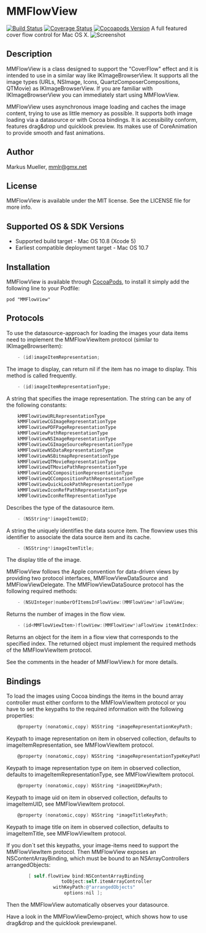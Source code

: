 # MMFlowView
[![Build Status](https://travis-ci.org/mmllr/MMFlowView.png?branch=master)](https://travis-ci.org/mmllr/MMFlowView) [![Coverage Status](https://coveralls.io/repos/mmllr/MMFlowView/badge.png)](https://coveralls.io/r/mmllr/MMFlowView) [![Cocoapods Version](https://cocoapod-badges.herokuapp.com/v/MMFlowView/badge.png)](https://cocoapod-badges.herokuapp.com/v/MMFlowView/badge.png)
A full featured cover flow control for Mac OS X.
![Screenshot](https://raw.github.com/mmllr/MMFlowView/master/Resources/FlowView.png)
## Description

MMFlowView is a class designed to support the "CoverFlow" effect and it is intended to use in a similar way like IKImageBrowserView. It supports all the image types (URLs, NSImage, Icons, QuartzComposerCompositions, QTMovie) as IKImageBrowserView. If you are familiar with IKImageBrowserView you can immediately start using MMFlowView.

MMFlowView uses asynchronous image loading and caches the image content, trying to use as little memory as possible. It supports both image loading via a datasource or with Cocoa bindings. It is accessibility conform, features drag&drop und quicklook preview. Its makes use of CoreAnimation to provide smooth and fast animations.

## Author

Markus Mueller, mmlr@gmx.net

## License

MMFlowView is available under the MIT license. See the LICENSE file for more info.

## Supported OS & SDK Versions

* Supported build target - Mac OS 10.8 (Xcode 5)
* Earliest compatible deployment target - Mac OS 10.7

## Installation

MMFlowView is available through [CocoaPods](http://cocoapods.org), to install
it simply add the following line to your Podfile:

	pod "MMFlowView"

## Protocols
To use the datasource-approach for loading the images your data items need to implement the MMFlowViewItem protocol (similar to IKImageBrowserItem):

```objective-c
	- (id)imageItemRepresentation;
```
The image to display, can return nil if the item has no image to display. This method is called frequently.
```objective-c
	- (id)imageItemRepresentationType;
```
A string that specifies the image representation. The string can be any of the following constants:
```objective-c
	kMMFlowViewURLRepresentationType
 	kMMFlowViewCGImageRepresentationType
 	kMMFlowViewPDFPageRepresentationType
 	kMMFlowViewPathRepresentationType
 	kMMFlowViewNSImageRepresentationType
 	kMMFlowViewCGImageSourceRepresentationType
	kMMFlowViewNSDataRepresentationType
	kMMFlowViewNSBitmapRepresentationType
	kMMFlowViewQTMovieRepresentationType
 	kMMFlowViewQTMoviePathRepresentationType
 	kMMFlowViewQCCompositionRepresentationType
	kMMFlowViewQCCompositionPathRepresentationType
	kMMFlowViewQuickLookPathRepresentationType
	kMMFlowViewIconRefPathRepresentationType
	kMMFlowViewIconRefRepresentationType
```
Describes the type of the datasource item.
```objective-c
	- (NSString*)imageItemUID;
```
A string the uniquely identifies the data source item. The flowview uses this identifier to associate the data source item and its cache.
```objective-c
	- (NSString*)imageItemTitle;
```
The display title of the image.

MMFlowView follows the Apple convention for data-driven views by providing two protocol interfaces, MMFlowViewDataSource and MMFlowViewDelegate. The MMFlowViewDataSource protocol has the following required methods:
```objective-c
	- (NSUInteger)numberOfItemsInFlowView:(MMFlowView*)aFlowView;
```
Returns the number of images in the flow view.
```objective-c
	- (id<MMFlowViewItem>)flowView:(MMFlowView*)aFlowView itemAtIndex:(NSUInteger)anIndex;
```
Returns an object for the item in a flow view that corresponds to the specified index. The returned object must implement the required methods of the MMFlowViewItem protocol.

See the comments in the header of MMFlowView.h for more details.

## Bindings

To load the images using Cocoa bindings the items in the bound array controller must either
conform to the MMFlowViewItem protocol or you have to set the keypaths to the required information with the following properties:
```objective-c
	@property (nonatomic,copy) NSString *imageRepresentationKeyPath;
```
Keypath to image representation on item in observed collection, defaults to imageItemRepresentation, see MMFlowViewItem protocol.
```objective-c
	@property (nonatomic,copy) NSString *imageRepresentationTypeKeyPath;
```
Keypath to image representation type on item in observed collection, defaults to imageItemRepresentationType, see MMFlowViewItem protocol.
```objective-c
	@property (nonatomic,copy) NSString *imageUIDKeyPath;
```
Keypath to image uid on item in observed collection, defaults to imageItemUID, see MMFlowViewItem protocol.
```objective-c
	@property (nonatomic,copy) NSString *imageTitleKeyPath;
```
Keypath to image title on item in observed collection, defaults to imageItemTitle, see MMFlowViewItem protocol.

If you don´t set this keypaths, your image-items need to support the MMFlowViewItem protocol. 
Then MMFlowView exposes an NSContentArrayBinding, which must be bound to an NSArrayControllers arrangedObjects:
```objective-c
		[ self.flowView bind:NSContentArrayBinding
		            toObject:self.itemArrayController
		         withKeyPath:@"arrangedObjects"
				     options:nil ];
```
Then the MMFlowView automatically observes your datasource.

Have a look in the MMFlowViewDemo-project, which shows how to use drag&drop and the quicklook previewpanel.
